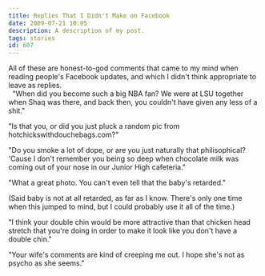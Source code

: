```yaml
---
title: Replies That I Didn't Make on Facebook
date: 2009-07-21 10:05
description: A description of my post.
tags: stories
id: 607
---
```

All of these are honest-to-god comments that came to my mind when reading people's Facebook updates, and which I didn't think appropriate to leave as replies.  
<span class="spanEndPreview">&nbsp;</span>
"When did you become such a big NBA fan?  We were at LSU together when Shaq was there, and back then, you couldn't have given any less of a shit."

"Is that you, or did you just pluck a random pic from hotchickswithdouchebags.com?"

"Do you smoke a lot of dope, or are you just naturally that philisophical?  'Cause I don't remember you being so deep when chocolate milk was coming out of your nose in our Junior High cafeteria."

"What a great photo.  You can't even tell that the baby's retarded."

(Said baby is not at all retarded, as far as I know.  There's only one time when this jumped to mind, but I could probably use it all of the time.)

"I think your double chin would be more attractive than that chicken head stretch that you're doing in order to make it look like you don't have a double chin."

"Your wife's comments are kind of creeping me out.  I hope she's not as psycho as she seems."